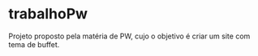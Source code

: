 # trabalhoPw
Projeto proposto pela matéria de PW, cujo o objetivo é criar um site com tema de buffet.
